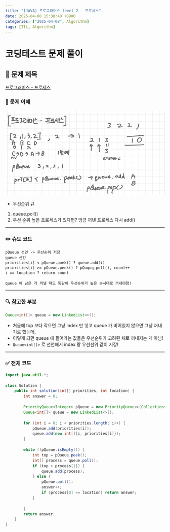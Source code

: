 ```yaml
---
title: "[JAVA] 프로그래머스 level 2 - 프로세스"
date: 2025-04-08 15:38:48 +0900
categories: ["2025-04-08", Algorithm]
tags: [TIL, Algorithm]
---
```


# 코딩테스트 문제 풀이

## 📘 문제 제목
[프로그래머스 - 프로세스](https://school.programmers.co.kr/learn/courses/30/lessons/42587)

### 🧠 문제 이해
![img.png](/assets/img/2025-04-08/img.png)
- 우선순위 큐
1. queue.poll()
2. 우선 순위 높은 프로세스가 있다면? 방금 꺼낸 프로세스 다시 add()

---

### ✏️ 슈도 코드

```plaintext
pQueue 선언 -> 우선순위 저장
queue 선언
priorities[i] < pQueue.poek() ? queue.add(i)
priorities[i] >= pQueue.peek() ? pQuquq.poll(), count++
i == location ? return count 

queue 에 남은 거 꺼낼 때도 똑같이 우선순위가 높은 순서대로 꺼내야함!

```

---

### 🔍 참고한 부분

```java
Queue<int[]> queue = new LinkedList<>();

```

- 처음에 top 보다 작으면 그냥 index 만 넣고 queue 가 비어있지 않으면 그냥 꺼내기로 했는데,
- 이렇게 되면 queue 에 들어가는 값들은 우선순위가 고려된 채로 꺼내지는 게 아님!
- `Queue<int[]>` 로 선언해서 index 랑 우선선위 같이 저장!

---

### ✅ 전체 코드
```java
import java.util.*;

class Solution {
    public int solution(int[] priorities, int location) {
        int answer = 0;
        
        PriorityQueue<Integer> pQueue = new PriorityQueue<>(Collections.reverseOrder());
        Queue<int[]> queue = new LinkedList<>();
        
        for (int i = 0; i < priorities.length; i++) {
            pQueue.add(priorities[i]);
            queue.add(new int[]{i, priorities[i]});
        }
        
        while (!pQueue.isEmpty()) {
            int top = pQueue.peek();
            int[] process = queue.poll();
            if (top > process[1]) {
                queue.add(process);
            } else {
                pQueue.poll();
                answer++;
                if (process[0] == location) return answer;
            }
            
        }
        return answer;
    }
}
```

